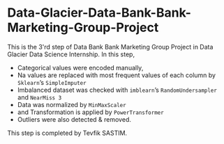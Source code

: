 # Data-Glacier-Data-Bank-Bank-Marketing-Group-Project
This is the 3'rd step of Data Bank Bank Marketing Group Project in Data Glacier Data Science Internship.
In this step, 
* Categorical values were encoded manually,
* Na values are replaced with most frequent values of each column by `Sklearn`’s `SimpleImputer`
* Imbalanced dataset was checked with `imblearn`’s `RandomUndersampler` and  `NearMiss 3` 
* Data was normalized by `MinMaxScaler`
* and Transformation is applied by `PowerTransformer`
* Outliers were also detected & removed.

This step is completed by Tevfik SASTIM.
